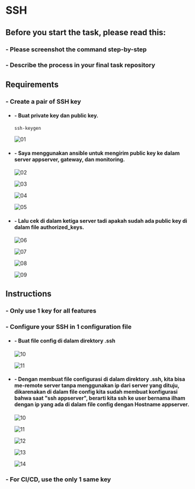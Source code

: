 # SSH

## Before you start the task, please read this:

### - Please screenshot the command step-by-step
### - Describe the process in your final task repository

## Requirements

### - Create a pair of SSH key

* #### - Buat private key dan public key.
   ```
   ssh-keygen
   ```
   ![01](../assets/cloud_computing/6.png)

* #### - Saya menggunakan ansible untuk mengirim public key ke dalam server appserver, gateway, dan monitoring.
   ![02](../assets/cloud_computing/7.png)

   ![03](../assets/cloud_computing/8.png)

   ![04](../assets/cloud_computing/9.png)

   ![05](../assets/cloud_computing/10.png)

* #### - Lalu cek di dalam ketiga server tadi apakah sudah ada public key di dalam file authorized_keys.
   ![06](../assets/cloud_computing/11.png)

   ![07](../assets/cloud_computing/12.png)

   ![08](../assets/cloud_computing/13.png)

   ![09](../assets/cloud_computing/14.png)


## Instructions

### - Only use 1 key for all features
### - Configure your SSH in 1 configuration file

* #### - Buat file config di dalam direktory .ssh
   ![10](../assets/ssh/6.png)

   ![11](../assets/ssh/2.png)

* #### - Dengan membuat file configurasi di dalam direktory .ssh, kita bisa me-remote server tanpa menggunakan ip dari server yang dituju, dikarenakan di dalam file config kita sudah membuat konfigurasi bahwa saat "ssh appserver", berarti kita ssh ke user bernama ilham dengan ip yang ada di dalam file config dengan Hostname appserver.
   ![10](../assets/ssh/6.png)

   ![11](../assets/ssh/2.png)

   ![12](../assets/ssh/3.png)

   ![13](../assets/ssh/4.png)

   ![14](../assets/ssh/5.png)

### - For CI/CD, **use the only 1 same key**